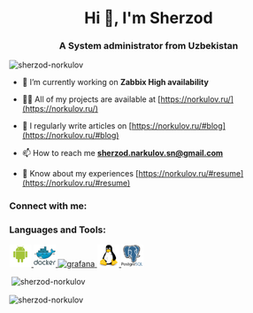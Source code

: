 <h1 align="center">Hi 👋, I'm Sherzod</h1>
<h3 align="center">A System administrator from Uzbekistan</h3>

<p align="left"> <img src="https://komarev.com/ghpvc/?username=sherzod-norkulov&label=Profile%20views&color=0e75b6&style=flat-square" alt="sherzod-norkulov" /> </p>

- 🔭 I’m currently working on **Zabbix High availability**

- 👨‍💻 All of my projects are available at [https://norkulov.ru/](https://norkulov.ru/)

- 📝 I regularly write articles on [https://norkulov.ru/#blog](https://norkulov.ru/#blog)

- 📫 How to reach me **sherzod.narkulov.sn@gmail.com**

- 📄 Know about my experiences [https://norkulov.ru/#resume](https://norkulov.ru/#resume)

<h3 align="left">Connect with me:</h3>
<p align="left">
</p>

<h3 align="left">Languages and Tools:</h3>
<p align="left"> <a href="https://developer.android.com" target="_blank" rel="noreferrer"> <img src="https://raw.githubusercontent.com/devicons/devicon/master/icons/android/android-original-wordmark.svg" alt="android" width="40" height="40"/> </a> <a href="https://www.docker.com/" target="_blank" rel="noreferrer"> <img src="https://raw.githubusercontent.com/devicons/devicon/master/icons/docker/docker-original-wordmark.svg" alt="docker" width="40" height="40"/> </a> <a href="https://grafana.com" target="_blank" rel="noreferrer"> <img src="https://www.vectorlogo.zone/logos/grafana/grafana-icon.svg" alt="grafana" width="40" height="40"/> </a> <a href="https://www.linux.org/" target="_blank" rel="noreferrer"> <img src="https://raw.githubusercontent.com/devicons/devicon/master/icons/linux/linux-original.svg" alt="linux" width="40" height="40"/> </a> <a href="https://www.postgresql.org" target="_blank" rel="noreferrer"> <img src="https://raw.githubusercontent.com/devicons/devicon/master/icons/postgresql/postgresql-original-wordmark.svg" alt="postgresql" width="40" height="40"/> </a> </p>

<p>&nbsp;<img align="center" src="https://github-readme-stats.vercel.app/api?username=sherzod-norkulov&show_icons=true&theme=dracula&locale=en" alt="sherzod-norkulov" /></p>

<p><img align="center" src="https://github-readme-streak-stats.herokuapp.com/?user=sherzod-norkulov&" alt="sherzod-norkulov" /></p>
